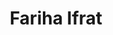 ---
order: 14

title: "Fariha Ifrat"

draft: false

bg_image: "images/backgrounds/page-title.jpg"

image: "images/executives/fariha-ifrat.jpg"

designation: "Executive"

contact:
  # contact item loop
  - name : "ifratfariha513@gmail.com"
    icon : "ti-email" # icon pack : https://themify.me/themify-icons
    link : "mailto:ifratfariha513@gmail.com"

  # contact item loop
  - name : "Fariha Ifrat"
    icon : "ti-facebook" # icon pack : https://themify.me/themify-icons
    link : "#"

  # contact item loop
  - name : "IEEE ID: "
    icon : "ti-world" # icon pack : https://themify.me/themify-icons
    link : "#"

# type
type: "executives"
---